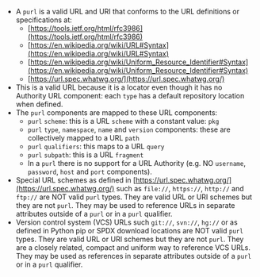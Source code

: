 
-   A `purl` is a valid URL and URI that conforms to the URL definitions
    or specifications at:
    -   [https://tools.ietf.org/html/rfc3986](https://tools.ietf.org/html/rfc3986)
    -   [https://en.wikipedia.org/wiki/URL#Syntax](https://en.wikipedia.org/wiki/URL#Syntax)
    -   [https://en.wikipedia.org/wiki/Uniform_Resource_Identifier#Syntax](https://en.wikipedia.org/wiki/Uniform_Resource_Identifier#Syntax)
    -   [https://url.spec.whatwg.org/](https://url.spec.whatwg.org/)
-   This is a valid URL because it is a locator even though it has no
    Authority URL component: each `type` has a default repository
    location when defined.
-   The `purl` components are mapped to these URL components:
    -   `purl` `scheme`: this is a URL `scheme` with a constant value:
        `pkg`
    -   `purl` `type`, `namespace`, `name` and `version` components:
        these are collectively mapped to a URL `path`
    -   `purl` `qualifiers`: this maps to a URL `query`
    -   `purl` `subpath`: this is a URL `fragment`
    -   In a `purl` there is no support for a URL Authority (e.g. NO
        `username`, `password`, `host` and `port` components).
-   Special URL schemes as defined in [https://url.spec.whatwg.org/](https://url.spec.whatwg.org/)
    such as `file://`, `https://`, `http://` and `ftp://` are NOT valid
    `purl` types. They are valid URL or URI schemes but they are not
    `purl`. They may be used to reference URLs in separate attributes
    outside of a `purl` or in a `purl` qualifier.
-   Version control system (VCS) URLs such `git://`, `svn://`, `hg://`
    or as defined in Python pip or SPDX download locations are NOT valid
    `purl` types. They are valid URL or URI schemes but they are not
    `purl`. They are a closely related, compact and uniform way to
    reference VCS URLs. They may be used as references in separate
    attributes outside of a `purl` or in a `purl` qualifier.

